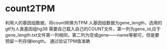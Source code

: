 # count2TPM
利用人的基因组数据，将count转换为TPM
人基因组数据为gene_length，选用的gtf为人类基因组hg38
需要自己载入自己的COUNT文件，第一列为gene_id,应于gene_length.txt文件第一列相同，第二列为空或gene——name等都可，但是要预留一列存储length。
通过验证TPM值准确
